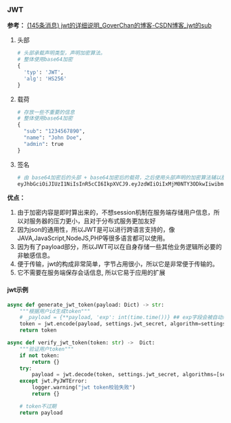 ### JWT

**参考：** [(145条消息) jwt的详细说明_GoverChan的博客-CSDN博客_jwt的sub](https://blog.csdn.net/qq_15766181/article/details/80707923)

1. 头部

   ```python
   # 头部承载声明类型，声明加密算法。
   # 整体使用base64加密
   {
     'typ': 'JWT',
     'alg': 'HS256'
   }
   ```

2. 载荷

   ```python
   # 存放一些不重要的信息
   # 整体使用base64加密
   {
     "sub": "1234567890",
     "name": "John Doe",
     "admin": true
   }
   ```

3. 签名

   ```python
   # 由 base64加密后的头部 + base64加密后的载荷，之后使用头部声明的加密算法辅以服务端的私钥加密而成
   eyJhbGciOiJIUzI1NiIsInR5cCI6IkpXVCJ9.eyJzdWIiOiIxMjM0NTY3ODkwIiwibmFtZSI6IkpvaG4gRG9lIiwiYWRtaW4iOnRydWV9.TJVA95OrM7E2cBab30RMHrHDcEfxjoYZgeFONFh7HgQ
   ```

**优点：**

1. 由于加密内容是即时算出来的，不想session机制在服务端存储用户信息，所以对服务器的压力更小，且对于分布式服务更加友好
2. 因为json的通用性，所以JWT是可以进行跨语言支持的，像JAVA,JavaScript,NodeJS,PHP等很多语言都可以使用。
3. 因为有了payload部分，所以JWT可以在自身存储一些其他业务逻辑所必要的非敏感信息。
4. 便于传输，jwt的构成非常简单，字节占用很小，所以它是非常便于传输的。
5. 它不需要在服务端保存会话信息, 所以它易于应用的扩展



#### jwt示例

```python
async def generate_jwt_token(payload: Dict) -> str:
    """根据用户id生成token"""
    # _payload = {**payload, 'exp': int(time.time())} ## exp字段会被自动解析为过期时间，当exp>now则token已过期
    token = jwt.encode(payload, settings.jwt_secret, algorithm=settings.jwt_algorithm)
    return token

async def verify_jwt_token(token: str) ->  Dict:
    """验证用户token"""
    if not token:
        return {}
    try:
        payload = jwt.decode(token, settings.jwt_secret, algorithms=[settings.jwt_algorithm])
    except jwt.PyJWTError:
        logger.warning("jwt token校验失败")
        return {}

    # token不过期
    return payload

```

